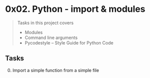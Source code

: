 
# 0x02. Python - import & modules
> Tasks in this project covers
> - Modules
> - Command line arguments
> - Pycodestyle – Style Guide for Python Code

## Tasks
0. Import a simple function from a simple file




